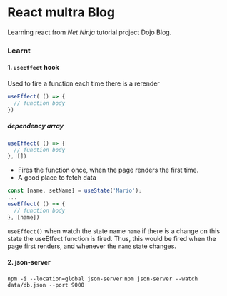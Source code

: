 # React multra Blog

Learning react from _Net Ninja_ tutorial project Dojo Blog.


### Learnt
#### 1. ```useEffect``` hook

Used to fire a function each time there is a rerender

```jsx
useEffect( () => {
  // function body
})
```
##### dependency array
```jsx
useEffect( () => {
  // function body
}, [])
```
* Fires the function once, when the page renders the first time.
* A good place to fetch data

```jsx
const [name, setName] = useState('Mario');
...
useEffect( () => {
  // function body
}, [name])
```
`useEffect()` when watch the state name `name` if there is a change on this state the useEffect function is fired.
Thus, this would be fired when the page first renders, and whenever the `name` state changes.

#### 2. json-server
```npm -i --location=global json-server```
```npm json-server --watch data/db.json --port 9000```